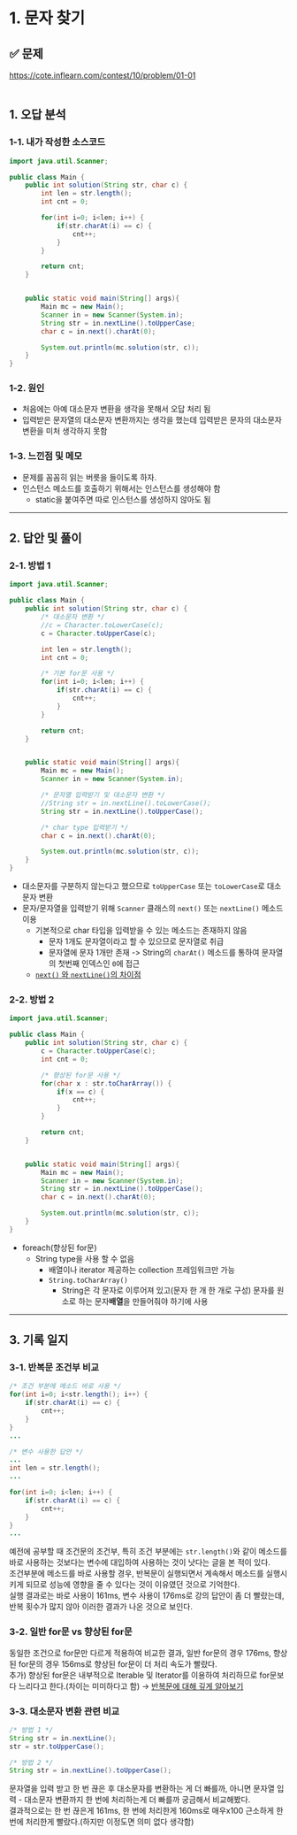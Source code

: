 # 1. 문자 찾기

## ✅ 문제
https://cote.inflearn.com/contest/10/problem/01-01
<br><br>

## 1. 오답 분석
### 1-1. 내가 작성한 소스코드
```java
import java.util.Scanner;

public class Main {
    public int solution(String str, char c) {
        int len = str.length();
        int cnt = 0;

        for(int i=0; i<len; i++) {
            if(str.charAt(i) == c) {
                cnt++;
            }
        }

        return cnt;
    }


    public static void main(String[] args){
        Main mc = new Main();
        Scanner in = new Scanner(System.in);
        String str = in.nextLine().toUpperCase;
        char c = in.next().charAt(0);

        System.out.println(mc.solution(str, c));
    }
}
```
### 1-2. 원인
- 처음에는 아예 대소문자 변환을 생각을 못해서 오답 처리 됨
- 입력받은 문자열의 대소문자 변환까지는 생각을 했는데 입력받은 문자의 대소문자 변환을 미처 생각하지 못함

### 1-3. 느낀점 및 메모
- 문제를 꼼꼼히 읽는 버릇을 들이도록 하자.
- 인스턴스 메소드를 호출하기 위해서는 인스턴스를 생성해야 함
  + static을 붙여주면 따로 인스턴스를 생성하지 않아도 됨

---

## 2. 답안 및 풀이
### 2-1. 방법 1
```java
import java.util.Scanner;

public class Main {
    public int solution(String str, char c) {
        /* 대소문자 변환 */
        //c = Character.toLowerCase(c);
        c = Character.toUpperCase(c);

        int len = str.length();
        int cnt = 0;

        /* 기본 for문 사용 */
        for(int i=0; i<len; i++) {
            if(str.charAt(i) == c) {
                cnt++;
            }
        }

        return cnt;
    }


    public static void main(String[] args){
        Main mc = new Main();
        Scanner in = new Scanner(System.in);

        /* 문자열 입력받기 및 대소문자 변환 */
        //String str = in.nextLine().toLowerCase();
        String str = in.nextLine().toUpperCase();

        /* char type 입력받기 */
        char c = in.next().charAt(0);

        System.out.println(mc.solution(str, c));
    }
}
```
- 대소문자를 구분하지 않는다고 했으므로 `toUpperCase` 또는 `toLowerCase`로 대소문자 변환
- 문자/문자열을 입력받기 위해 `Scanner` 클래스의 `next()` 또는 `nextLine()` 메소드 이용
  + 기본적으로 char 타입을 입력받을 수 있는 메소드는 존재하지 않음
    - 문자 1개도 문자열이라고 할 수 있으므로 문자열로 취급
    - 문자열에 문자 1개만 존재 -> String의 `charAt()` 메소드를 통하여 문자열의 첫번째 인덱스인 `0`에 접근
  + [`next()` 와 `nextLine()`의 차이점](https://devlog-wjdrbs96.tistory.com/80)

### 2-2. 방법 2
```java
import java.util.Scanner;

public class Main {
    public int solution(String str, char c) {
        c = Character.toUpperCase(c);
        int cnt = 0;

        /* 향상된 for문 사용 */
        for(char x : str.toCharArray()) {
            if(x == c) {
                cnt++;
            }
        }

        return cnt;
    }


    public static void main(String[] args){
        Main mc = new Main();
        Scanner in = new Scanner(System.in);
        String str = in.nextLine().toUpperCase();
        char c = in.next().charAt(0);

        System.out.println(mc.solution(str, c));
    }
}
```
- foreach(향상된 for문)
  + String type을 사용 할 수 없음
	- 배열이나 iterator 제공하는 collection 프레임워크만 가능
    - `String.toCharArray()`
      + String은 각 문자로 이루어져 있고(문자 한 개 한 개로 구성) 문자를 원소로 하는 문자**배열**을 만들어줘야 하기에 사용

---

## 3. 기록 일지
### 3-1. 반복문 조건부 비교
```java
/* 조건 부분에 메소드 바로 사용 */
for(int i=0; i<str.length(); i++) {
    if(str.charAt(i) == c) {
        cnt++;
    }
}
...

/* 변수 사용한 답안 */
...
int len = str.length();
...

for(int i=0; i<len; i++) {
    if(str.charAt(i) == c) {
        cnt++;
    }
}
...
```
예전에 공부할 때 조건문의 조건부, 특히 조건 부분에는 `str.length()`와 같이 메소드를 바로 사용하는 것보다는 변수에 대입하여 사용하는 것이 낫다는 글을 본 적이 있다.<br>
조건부분에 메소드를 바로 사용할 경우, 반복문이 실행되면서 계속해서 메소드를 실행시키게 되므로 성능에 영향을 줄 수 있다는 것이 이유였던 것으로 기억한다.<br>
실행 결과로는 바로 사용이 161ms, 변수 사용이 176ms로 강의 답안이 좀 더 빨랐는데, 반복 횟수가 많지 않아 이러한 결과가 나온 것으로 보인다.

### 3-2. 일반 for문 vs 향상된 for문
동일한 조건으로 for문만 다르게 적용하여 비교한 결과, 일반 for문의 경우 176ms, 향상된 for문의 경우 156ms로 향상된 for문이 더 처리 속도가 빨랐다.<br>
추가) 향상된 for문은 내부적으로 Iterable 및 Iterator를 이용하여 처리하므로 for문보다 느리다고 한다.(차이는 미미하다고 함)
→ [반복문에 대해 깊게 알아보기](https://tecoble.techcourse.co.kr/post/2020-08-31-java-loop/)

### 3-3. 대소문자 변환 관련 비교
```java
/* 방법 1 */
String str = in.nextLine();
str = str.toUpperCase();

/* 방법 2 */
String str = in.nextLine().toUpperCase();
```
문자열을 입력 받고 한 번 끊은 후 대소문자를 변환하는 게 더 빠를까, 아니면 문자열 입력 - 대소문자 변환까지 한 번에 처리하는게 더 빠를까 궁금해서 비교해봤다.<br>
결과적으로는 한 번 끊은게 161ms, 한 번에 처리한게 160ms로 매우x100 근소하게 한 번에 처리한게 빨랐다.(하지만 이정도면 의미 없다 생각함)
